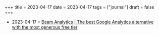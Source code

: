 +++
title = 2023-04-17
date = 2023-04-17
tags = ["journal"]
draft = false
+++

-   2023-04-17 ◦ [Beam Analytics | The best Google Analytics alternative with the most generous free tier](https://beamanalytics.io/)
